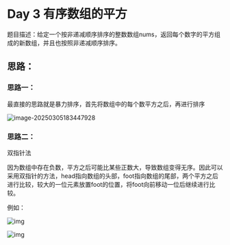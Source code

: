 # Day 3 有序数组的平方

题目描述：给定一个按非递减顺序排序的整数数组nums，返回每个数字的平方组成的新数组，并且也按照非递减顺序排序。

## 思路：

### 思路一：

最直接的思路就是暴力排序，首先将数组中的每个数平方之后，再进行排序

![image-20250305183447928](https://ziyuantypora.oss-cn-beijing.aliyuncs.com/image-20250305183447928.png)

### 思路二：

双指针法

因为数组中存在负数，平方之后可能比某些正数大，导致数组变得无序。因此可以采用双指针的方法，head指向数组的头部，foot指向数组的尾部，两个平方之后进行比较，较大的一位元素放置foot的位置，将foot向前移动一位后继续进行比较。

例如：

![img](https://ziyuantypora.oss-cn-beijing.aliyuncs.com/1741172211923-60a2e0b2-048f-4802-95f3-bda2d498ae76.jpeg)

![img](https://ziyuantypora.oss-cn-beijing.aliyuncs.com/1741173230556-5961cef1-6c20-4798-bda8-742dd4623fde.png)